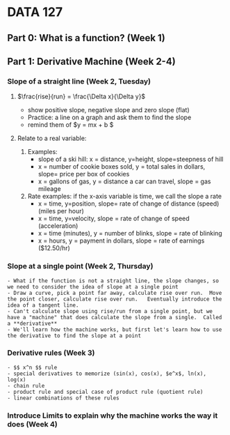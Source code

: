 # DATA 127

## Part 0:  What is a function? (Week 1)

## Part 1:  Derivative Machine (Week 2-4)

### Slope of a straight line (Week 2, Tuesday)

1. $\frac{rise}{run} = \frac{\Delta x}{\Delta y}$

	- show positive slope, negative slope and zero slope (flat)
	- Practice: a line on a graph and ask them to find the slope
 	- remind them of $y = mx + b $

2. Relate to a real variable:  
	1. Examples:  
		- slope of a ski hill:  x = distance, y=height, slope=steepness of hill
		- x = number of cookie boxes sold, y = total sales in dollars, slope= price per box of cookies 
		- x = gallons of gas, y = distance a car can travel, slope = gas mileage
	2. Rate examples:  if the x-axis variable is time, we call the slope a rate
	 	- x = time, y=position, slope= rate of change of distance (speed) (miles per hour)
		- x = time, y=velocity, slope = rate of change of speed (acceleration)
		- x = time (minutes), y = number of blinks, slope = rate of blinking
		- x = hours, y = payment in dollars, slope = rate of earnings ($12.50/hr)

### Slope at a single point (Week 2, Thursday)

	- What if the function is not a straight line, the slope changes, so we need to consider the idea of slope at a single point
	- Draw a curve, pick a point far away, calculate rise over run.  Move the point closer, calculate rise over run.   Eventually introduce the idea of a tangent line. 
	- Can't calculate slope using rise/run from a single point, but we have a "machine" that does calculate the slope from a single.  Called a **derivative**
	- We'll learn how the machine works, but first let's learn how to use the derivative to find the slope at a point

### Derivative rules  (Week 3)
	- $$ x^n $$ rule
	- special derivatives to memorize (sin(x), cos(x), $e^x$, ln(x), log(x)
	- chain rule
	- product rule and special case of product rule (quotient rule)
	- linear combinations of these rules

### Introduce Limits to explain why the machine works the way it does (Week 4)
      
	






